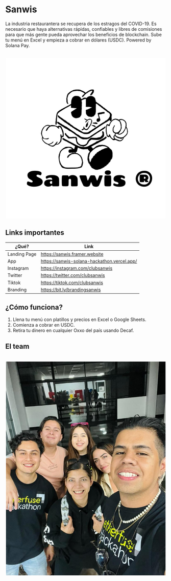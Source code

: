 #  Sanwis
La industria restaurantera se recupera de los estragos del COVID-19. Es necesario que haya alternativas rápidas, confiables y libres de comisiones para que más gente pueda aprovechar los beneficios de blockchain.
Sube tu menú en Excel y empieza a cobrar en dólares (USDC). Powered by Solana Pay.

<p align="center">
    <br>
    <img src="img/sanwis.png" width="500"/>
    <br>
<p>

## Links importantes

| ¿Qué? | Link |
|---|---|
| Landing Page | https://sanwis.framer.website |
| App | https://sanwis-solana-hackathon.vercel.app/ |
| Instagram | https://instagram.com/clubsanwis |
| Twitter | https://twitter.com/clubsanwis |
| Tiktok | https://tiktok.com/clubsanwis |
| Branding | https://bit.ly/brandingsanwis |

## ¿Cómo funciona?

1. Llena tu menú con platillos y precios en Excel o Google Sheets.
2. Comienza a cobrar en USDC.
3. Retira tu dinero en cualquier Oxxo del país usando Decaf.

## El team

<p align="center">
    <br>
    <img src="img/team.jpeg" width="500"/>
    <br>
<p>
    


